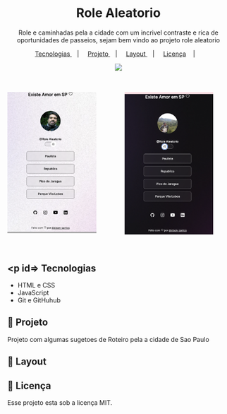 <h1 align="center">Role Aleatorio</h1>

<p align="center"> Role e caminhadas pela a cidade com um incrivel contraste e rica de oportunidades de passeios, sejam bem vindo ao projeto role aleatorio </p>

<p align="center">
    <a href="#Tecnologias">
    Tecnologias
    </a>&nbsp;&nbsp;&nbsp;| &nbsp;&nbsp;&nbsp;
    <a href="Projeto">
    Projeto
    </a>&nbsp;&nbsp;&nbsp;| &nbsp;&nbsp;&nbsp;
    <a href="Layout">
    Layout
    </a>&nbsp;&nbsp;&nbsp;| &nbsp;&nbsp;&nbsp;
    <a href="#memo-Licença">Licença</a>
     &nbsp;&nbsp;&nbsp;| &nbsp;&nbsp;&nbsp;
</p>
<p align="center">
    <img src="https://img.shields.io/static/v1?label=license&message=MIT&color49AA26&labelColor=000000"/>
</p>

<br>

<p align="center">
    <img align="left" alt="Tela Modo Light" src=".github/screen-light.png" width="40%">
     &nbsp;&nbsp;&nbsp;&nbsp;&nbsp;&nbsp;
    <img align="right " alt="Tela Modo Dark" src=".github/screen-dark.png" width="40%">
<p>

<br>

## <p id=> Tecnologias

- HTML e CSS
- JavaScript
- Git e GitHuhub

## :memo: Projeto

Projeto com algumas sugetoes de Roteiro pela a cidade de Sao Paulo

## :memo: Layout

## :memo: Licença

Esse projeto esta sob a licença MIT.
